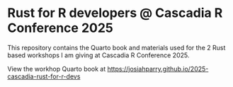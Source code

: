 # Rust for R developers @ Cascadia R Conference 2025

This repository contains the Quarto book and materials used for the 2 Rust based workshops I am giving at Cascadia R Conference 2025.

View the workhop Quarto book at https://josiahparry.github.io/2025-cascadia-rust-for-r-devs
